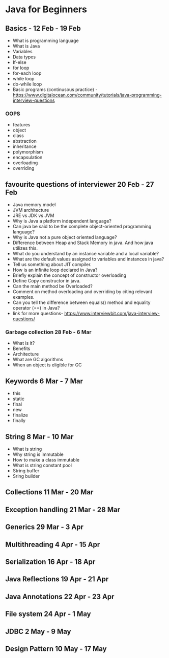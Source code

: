 # Java for Beginners
## Basics - 12 Feb - 19 Feb
* What is programming language
* What is Java
* Variables
* Data types
* If-else
* for loop
* for-each loop
* while loop
* do-while loop
* Basic programs (continusous practice) - https://www.digitalocean.com/community/tutorials/java-programming-interview-questions 


###  OOPS

* features
* object 
* class
* abstraction
* inheritance
* polymorphism
* encapsulation
* overloading
* overriding


## favourite questions of interviewer 20 Feb - 27 Feb
* Java memory model
* JVM architecture
* JRE vs JDK vs JVM
* Why is Java a platform independent language?
* Can java be said to be the complete object-oriented programming language?
* Why is Java not a pure object oriented language?
* Difference between Heap and Stack Memory in java. And how java utilizes this.
* What do you understand by an instance variable and a local variable?
* What are the default values assigned to variables and instances in java?
* Tell us something about JIT compiler.
* How is an infinite loop declared in Java?
* Briefly explain the concept of constructor overloading
* Define Copy constructor in java.
* Can the main method be Overloaded?
* Comment on method overloading and overriding by citing relevant examples.
* Can you tell the difference between equals() method and equality operator (==) in Java?
* link for more questions- https://www.interviewbit.com/java-interview-questions/
### Garbage collection 28 Feb - 6 Mar
* What is it?
* Benefits
* Architecture
* What are GC algorithms
* When an object is eligible for GC
## Keywords  6 Mar - 7 Mar
* this
* static
* final
* new
* finalize
* finally

## String 8 Mar - 10 Mar
* What is string
* Why string is immutable
* How to make a class immutable
* What is string constant pool
* String buffer
* Sring builder
## Collections 11 Mar - 20 Mar

## Exception handling 21 Mar - 28 Mar

## Generics 29 Mar - 3 Apr

## Multithreading 4 Apr - 15 Apr

## Serialization 16 Apr - 18 Apr

## Java Reflections 19 Apr - 21 Apr

## Java Annotations 22 Apr - 23 Apr

## File system 24 Apr - 1 May

## JDBC 2 May - 9 May

## Design Pattern 10 May - 17 May
